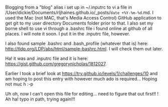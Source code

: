 Blogging from a "blog" alias i set up in ~/.inputrc to vi a file in /User/dickie/Documents/rljhaines.github.io/_posts/`date +%Y-%m-%d`.md. I used the Mac (not MAC, that's Media Access Control) GitHub application to get git to my user directory Documents folder prior to that. I also set my borne shell to use vi through a .bashrc file i found online at github of all places. I will note it soon. I put it in the .inputrc file, however. 

I also found sample .bashrc and .bash_profile (whatever that is) here: http://tldp.org/LDP/abs/html/sample-bashrc.html. I will check them out later.

Ha! it was and .inputrc file and it is here: https://gist.github.com/gregorynicholas/1812027.

Earlier I took a brief look at https://try.github.io/levels/1/challenges/10 and
am hoping to post this entry with however much ado is required... Hoping not muc
h :-p

Uh oh, now I can't open this file for editing... need to figure that out first!!
! Ah ha! typo in path, trying again!!!
